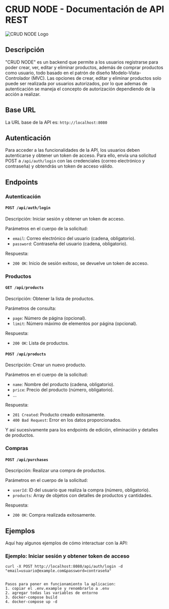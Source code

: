 # CRUD NODE - Documentación de API REST

![CRUD NODE Logo](link-to-your-logo.png)

## Descripción

"CRUD NODE" es un backend que permite a los usuarios registrarse para poder crear, ver, editar y eliminar productos, además de comprar productos como usuario, todo basado en el patrón de diseño Modelo-Vista-Controlador (MVC). Las opciones de crear, editar y eliminar productos solo puede ser realizada por usuarios autorizados, por lo que ademas de autenticación se maneja el concepto de autorización dependiendo de la acción a realizar.

## Base URL

La URL base de la API es: `http://localhost:8080`

## Autenticación

Para acceder a las funcionalidades de la API, los usuarios deben autenticarse y obtener un token de acceso. Para ello, envía una solicitud POST a `/api/auth/login` con las credenciales (correo electrónico y contraseña) y obtendrás un token de acceso válido.

## Endpoints

### Autenticación

#### `POST /api/auth/login`

Descripción: Iniciar sesión y obtener un token de acceso.

Parámetros en el cuerpo de la solicitud:
- `email`: Correo electrónico del usuario (cadena, obligatorio).
- `password`: Contraseña del usuario (cadena, obligatorio).

Respuesta:
- `200 OK`: Inicio de sesión exitoso, se devuelve un token de acceso.

### Productos

#### `GET /api/products`

Descripción: Obtener la lista de productos.

Parámetros de consulta:
- `page`: Número de página (opcional).
- `limit`: Número máximo de elementos por página (opcional).

Respuesta:
- `200 OK`: Lista de productos.

#### `POST /api/products`

Descripción: Crear un nuevo producto.

Parámetros en el cuerpo de la solicitud:
- `name`: Nombre del producto (cadena, obligatorio).
- `price`: Precio del producto (número, obligatorio).
- ...

Respuesta:
- `201 Created`: Producto creado exitosamente.
- `400 Bad Request`: Error en los datos proporcionados.

Y así sucesivamente para los endpoints de edición, eliminación y detalles de productos.

### Compras

#### `POST /api/purchases`

Descripción: Realizar una compra de productos.

Parámetros en el cuerpo de la solicitud:
- `userId`: ID del usuario que realiza la compra (número, obligatorio).
- `products`: Array de objetos con detalles de productos y cantidades.

Respuesta:
- `200 OK`: Compra realizada exitosamente.

## Ejemplos

Aquí hay algunos ejemplos de cómo interactuar con la API:

### Ejemplo: Iniciar sesión y obtener token de acceso

```shell
curl -X POST http://localhost:8080/api/auth/login -d "email=usuario@example.com&password=contraseña"


Pasos para poner en funcionamiento la aplicacion:
1. copiar el .env.example y renombrarlo a .env
2. agregar todas las variables de entorno
3. docker-compose build
4. docker-compose up -d